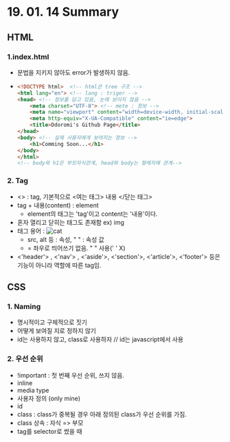 # 19. 01. 14 Summary

## HTML

### 1.index.html

* 문법을 지키지 않아도 error가 발생하지 않음. 

* ```html
  <!DOCTYPE html>  <!-- html은 tree 구조 -->
  <html lang="en"> <!-- lang : triger -->
  <head> <!-- 정보를 담고 있음, 눈에 보이지 않음 -->
      <meta charset="UTF-8"> <!-- mete : 정보 -->
      <meta name="viewport" content="width=device-width, initial-scale=1.0">
      <meta http-equiv="X-UA-Compatible" content="ie=edge">
      <title>Ddoromi's Github Page</title>
  </head>
  <body> <!-- 실제 사용자에게 보여지는 정보 -->
      <h1>Comming Soon...</h1>
  </body> 
  </html>
  <!-- body와 h1은 부모자식관계, head와 body는 형제자매 관계-->
  ```

### 2. Tag

* <> : tag, 기본적으로 <여는 태그> 내용 </닫는 태그>
* tag + 내용(content) : element 
  * element의 태그는 'tag'이고 content는 '내용'이다.
* 혼자 열리고 닫히는 태그도 존재함 ex) img
* 태그 용어 : <img src="./animals/cat1.jpg" alt="cat" />
  * src, alt 등 : 속성, " " : 속성 값
  * = 좌우로 띄어쓰기 없음.  " " 사용(' ' X)
* <'header'> , <'nav'> , <'aside'>, <'section'>, <'article'>, <'footer'> 등은 기능이 아니라 역할에 따른 tag임.



## CSS

### 1. Naming

* 명시적이고 구체적으로 짓기
* 어떻게 보여질 지로 정하지 않기
* id는 사용하지 않고, class로 사용하자 // id는 javascript에서 사용

### 2. 우선 순위

* !important : 첫 번째 우선 순위, 쓰지 않음.
* inline 
* media type
* 사용자 정의 (only mine)
* id
* class : class가 중복될 경우 아래 정의된 class가 우선 순위를 가짐.
* class 상속 : 자식 => 부모
* tag를 selector로 썼을 때